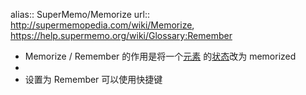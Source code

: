alias:: SuperMemo/Memorize
url:: http://supermemopedia.com/wiki/Memorize, https://help.supermemo.org/wiki/Glossary:Remember

- Memorize / Remember 的作用是将一个[元素]([[SuperMemo/Element]]) 的[状态]([[SuperMemo/Status]])改为 memorized
-
- 设置为 Remember 可以使用快捷键